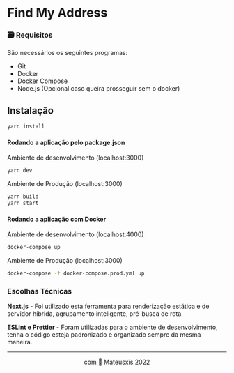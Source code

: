 # Find My Address

### 🗃 Requisitos

São necessários os seguintes programas:

- Git
- Docker
- Docker Compose
- Node.js (Opcional caso queira prosseguir sem o docker)

## Instalação

```sh
yarn install
```

#### Rodando a aplicação pelo package.json

Ambiente de desenvolvimento (localhost:3000)

```sh
yarn dev
```

Ambiente de Produção (localhost:3000)

```sh
yarn build
yarn start
```

#### Rodando a aplicação com Docker

Ambiente de desenvolvimento (localhost:4000)

```sh
docker-compose up
```

Ambiente de Produção (localhost:3000)

```sh
docker-compose -f docker-compose.prod.yml up
```

### Escolhas Técnicas

**Next.js** - Foi utilizado esta ferramenta para renderização estática e de servidor híbrida, agrupamento inteligente, pré-busca de rota.

**ESLint e Prettier** - Foram utilizadas para o ambiente de desenvolvimento, tenha o código esteja padronizado e organizado sempre da mesma maneira.

<hr/>

<p align="center">
    com 🦎 Mateusxis 2022
</p>
